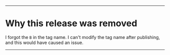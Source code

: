 
***

# Why this release was removed

I forgot the `B` in the tag name. I can't modify the tag name after publishing, and this would have caused an issue.

***
